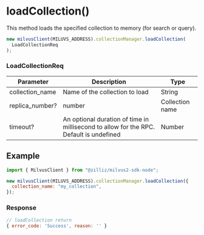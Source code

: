 # loadCollection()

This method loads the specified collection to memory (for search or query).

```javascript
new milvusClient(MILUVS_ADDRESS).collectionManager.loadCollection(
  LoadCollectionReq
);
```

### LoadCollectionReq

| Parameter       | Description                                                                            | Type            |
| --------------- | -------------------------------------------------------------------------------------- | --------------- |
| collection_name | Name of the collection to load                                                         | String          |
| replica_number? | number                                                                                 | Collection name |
| timeout?        | An optional duration of time in millisecond to allow for the RPC. Default is undefined | Number          |

## Example

```javascript
import { MilvusClient } from "@zilliz/milvus2-sdk-node";

new milvusClient(MILUVS_ADDRESS).collectionManager.loadCollection({
  collection_name: "my_collection",
});
```

### Response

```javascript
// loadCollection return
{ error_code: 'Success', reason: '' }
```
